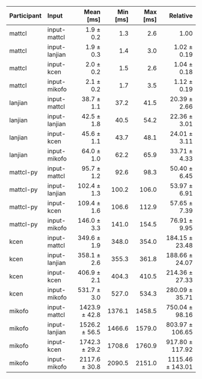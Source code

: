 | Participant | Input | Mean [ms] | Min [ms] | Max [ms] | Relative |
|:---|:---|---:|---:|---:|---:|
| mattcl | input-mattcl | 1.9 ± 0.2 | 1.3 | 2.6 | 1.00 |
| mattcl | input-lanjian | 1.9 ± 0.3 | 1.4 | 3.0 | 1.02 ± 0.19 |
| mattcl | input-kcen | 2.0 ± 0.2 | 1.5 | 2.6 | 1.04 ± 0.18 |
| mattcl | input-mikofo | 2.1 ± 0.2 | 1.7 | 3.5 | 1.12 ± 0.19 |
| lanjian | input-mattcl | 38.7 ± 1.1 | 37.2 | 41.5 | 20.39 ± 2.66 |
| lanjian | input-lanjian | 42.5 ± 1.8 | 40.5 | 54.2 | 22.36 ± 3.01 |
| lanjian | input-kcen | 45.6 ± 1.1 | 43.7 | 48.1 | 24.01 ± 3.11 |
| lanjian | input-mikofo | 64.0 ± 1.0 | 62.2 | 65.9 | 33.71 ± 4.33 |
| mattcl-py | input-mattcl | 95.7 ± 1.2 | 92.6 | 98.3 | 50.40 ± 6.45 |
| mattcl-py | input-lanjian | 102.4 ± 1.3 | 100.2 | 106.0 | 53.97 ± 6.91 |
| mattcl-py | input-kcen | 109.4 ± 1.6 | 106.6 | 112.9 | 57.65 ± 7.39 |
| mattcl-py | input-mikofo | 146.0 ± 3.3 | 141.0 | 154.5 | 76.91 ± 9.95 |
| kcen | input-mattcl | 349.6 ± 1.9 | 348.0 | 354.0 | 184.15 ± 23.48 |
| kcen | input-lanjian | 358.1 ± 2.6 | 355.3 | 361.8 | 188.66 ± 24.07 |
| kcen | input-kcen | 406.9 ± 2.1 | 404.3 | 410.5 | 214.36 ± 27.33 |
| kcen | input-mikofo | 531.7 ± 3.0 | 527.0 | 534.3 | 280.09 ± 35.71 |
| mikofo | input-mattcl | 1423.9 ± 42.8 | 1376.1 | 1458.5 | 750.04 ± 98.16 |
| mikofo | input-lanjian | 1526.2 ± 56.5 | 1466.6 | 1579.0 | 803.97 ± 106.65 |
| mikofo | input-kcen | 1742.3 ± 29.2 | 1708.6 | 1760.9 | 917.80 ± 117.92 |
| mikofo | input-mikofo | 2117.6 ± 30.8 | 2090.5 | 2151.0 | 1115.46 ± 143.01 |
